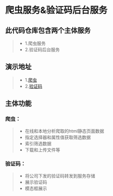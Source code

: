 # 爬虫服务&验证码后台服务

## 此代码仓库包含两个主体服务

>* 1.爬虫服务
>* 2.验证码后台服务

## 演示地址

>* 1.[爬虫](https://sms.liudongyang.top)
>* 2.[验证码](https://sms.liudongyang.top/task/)

## 主体功能

### 爬虫：

>* 在线和本地分析爬取的html静态页面数据
>* 指定选择器和属性值获取筛选数据
>* 索引筛选数据
>* 下载和上传文件等

### 验证码：

>* 将公司下发的验证码转发到服务存储
>* 展示验证码
>* 模态框展示
